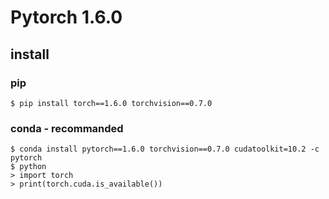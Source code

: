 # Pytorch 1.6.0

## install

### pip

```
$ pip install torch==1.6.0 torchvision==0.7.0
```

### conda - recommanded

```
$ conda install pytorch==1.6.0 torchvision==0.7.0 cudatoolkit=10.2 -c pytorch
$ python
> import torch
> print(torch.cuda.is_available())
```